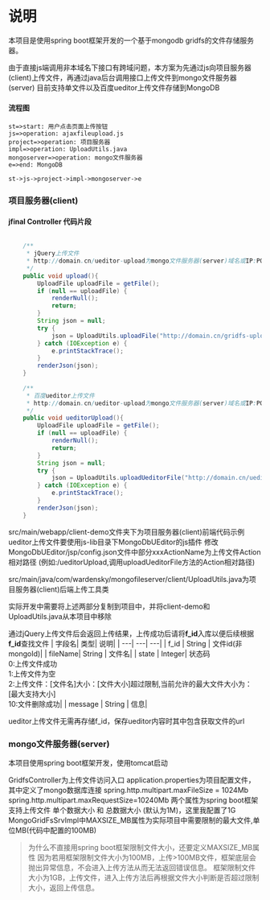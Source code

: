 # 说明

本项目是使用spring boot框架开发的一个基于mongodb gridfs的文件存储服务器。

由于直接js端调用非本域名下接口有跨域问题，本方案为先通过js向项目服务器(client)上传文件，再通过java后台调用接口上传文件到mongo文件服务器(server)
目前支持单文件以及百度ueditor上传文件存储到MongoDB

#### 流程图
```flow
st=>start: 用户点击页面上传按钮
js=>operation: ajaxfileupload.js
project=>operation: 项目服务器
impl=>operation: UploadUtils.java
mongoserver=>operation: mongo文件服务器
e=>end: MongoDB

st->js->project->impl->mongoserver->e
```

### 项目服务器(client)
#### jfinal Controller 代码片段
```java

	/**
	 * jQuery上传文件
	 * http://domain.cn/ueditor-upload为mongo文件服务器(server)域名或IP:PORT
	 */
	public void upload(){
		UploadFile uploadFile = getFile();
		if (null == uploadFile) {
			renderNull();
			return;
		}
		String json = null;
		try {
			json = UploadUtils.uploadFile("http://domain.cn/gridfs-upload", uploadFile.getFile());
		} catch (IOException e) {
			e.printStackTrace();
		}
		renderJson(json);
	}
	
	/**
	 * 百度ueditor上传文件
	 * http://domain.cn/ueditor-upload为mongo文件服务器(server)域名或IP:PORT
	 */
	public void ueditorUpload(){
		UploadFile uploadFile = getFile();
		if (null == uploadFile) {
			renderNull();
			return;
		}
		String json = null;
		try {
			json = UploadUtils.uploadUeditorFile("http://domain.cn/ueditor-upload", uploadFile.getFile());
		} catch (IOException e) {
			e.printStackTrace();
		}
		renderJson(json);
	}
```

src/main/webapp/client-demo文件夹下为项目服务器(client)前端代码示例
ueditor上传文件要使用js-lib目录下MongoDbUEditor的js插件
修改MongoDbUEditor/jsp/config.json文件中部分xxxActionName为上传文件Action相对路径
(例如:/ueditorUpload,调用uploadUeditorFile方法的Action相对路径)

src/main/java/com/wardensky/mongofileserver/client/UploadUtils.java为项目服务器(client)后端上传工具类

实际开发中需要将上述两部分复制到项目中，并将client-demo和UploadUtils.java从本项目中移除

通过jQuery上传文件后会返回上传结果，上传成功后请将<b>f_id</b>入库以便后续根据<b>f_id</b>查找文件
| 字段名| 类型| 说明|
| ---| ---| ---|
| f_id    | String | 文件id(非mongoId)|
| fileName| String | 文件名|
| state   | Integer| 状态码<br> 0:上传文件成功<br> 1:上传文件为空 <br> 2:上传文件：[文件名]大小：[文件大小]超过限制,当前允许的最大文件大小为：[最大支持大小] <br> 10:文件删除成功|
| message | String | 信息|

ueditor上传文件无需再存储f_id，保存ueditor内容时其中包含获取文件的url

### mongo文件服务器(server)
本项目使用spring boot框架开发，使用tomcat启动

GridfsController为上传文件访问入口
application.properties为项目配置文件，其中定义了mongo数据库连接
spring.http.multipart.maxFileSize = 1024Mb
spring.http.multipart.maxRequestSize=10240Mb
两个属性为spring boot框架支持上传文件 单个数据大小 和 总数据大小 (默认为1M)，这里我配置了1G
MongoGridFsSrvImpl中MAXSIZE_MB属性为实际项目中需要限制的最大文件,单位MB(代码中配置的100MB)

> 为什么不直接用spring boot框架限制文件大小，还要定义MAXSIZE_MB属性
因为若用框架限制文件大小为100MB，上传>100MB文件，框架底层会抛出异常信息，不会进入上传方法从而无法返回错误信息。
框架限制文件大小为1GB，上传文件，进入上传方法后再根据文件大小判断是否超过限制大小，返回上传信息。
